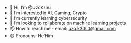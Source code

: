 - 👋 Hi, I’m @UzoKanu
- 👀 I’m interested in AI, Gaming, Crypto
- 🌱 I’m currently learning cybersecurity
- 💞️ I’m looking to collaborate on machine learning projects
- 📫 How to reach me - email: uzo.k3000@gmail.com
- 😄 Pronouns: He/Him
  

<!---
UzoKanu/UzoKanu is a ✨ special ✨ repository because its `README.md` (this file) appears on your GitHub profile.
You can click the Preview link to take a look at your changes.
--->
